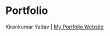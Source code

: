 # Portfolio

Kirankumar Yadav | [My Portfolio Website](https://kirankumar7296.github.io/Portfolio/) 
